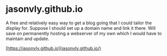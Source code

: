 # jasonvly.github.io
A free and relatively easy way to get a blog going that I could tailor the display for. Suppose I should set up a domain name and link it there. Will save on permanently hosting a webserver of my own which I would have to maintain and update.

 [https://jasonvly.github.io](jasonvly.github.io/)
